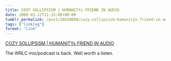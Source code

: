 ```yaml
---
title: COZY SOLLIPSISM | HUMANITYs FRIEND IN AUDIO
date: 2008-03-12T11:15:00+00:00
tumblr_permalink: /post/28639080/cozy-sollipsism-humanitys-friend-in-audio
tags: ["linklog"]
format: "link"
---
```


[COZY SOLLIPSISM | HUMANITYs FRIEND IN AUDIO][1]

The WRLC mix/podcast is back. Well worth a listen.

[1]: http://www.cozysollipsism.com/
